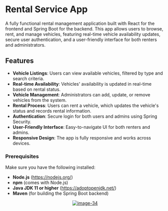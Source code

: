 # Rental Service App

A fully functional rental management application built with React for the frontend and Spring Boot for the backend. This app allows users to browse, rent, and manage vehicles, featuring real-time vehicle availability updates, secure user authentication, and a user-friendly interface for both renters and administrators.

## Features

- **Vehicle Listings**: Users can view available vehicles, filtered by type and search criteria.
- **Real-time Availability**: Vehicles' availability is updated in real-time based on rental status.
- **Vehicle Management**: Administrators can add, update, or remove vehicles from the system.
- **Rental Process**: Users can rent a vehicle, which updates the vehicle's status and records rental information.
- **Authentication**: Secure login for both users and admins using Spring Security.
- **User-Friendly Interface**: Easy-to-navigate UI for both renters and admins.
- **Responsive Design**: The app is fully responsive and works across devices.

### Prerequisites

Make sure you have the following installed:
- **Node.js** (https://nodejs.org/)
- **npm** (comes with Node.js)
- **Java JDK 11 or higher** (https://adoptopenjdk.net/)
- **Maven** (for building the Spring Boot backend)

<div align="center">
    <a href="https://rental101.netlify.app/" target="_blank" rel="noopener noreferrer">
         <img src="https://i.ibb.co/cJ8r9xX/image-34.png" alt="image-34" border="0">
    </a>
</div>
